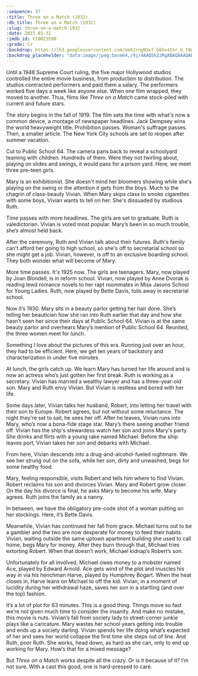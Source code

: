 ```yaml
---
:sequence: 37
:title: Three on a Match (1932)
:db_title: Three on a Match (1932)
:slug: three-on-a-match-1932
:date: 2015-03-31
:imdb_id: tt0023590
:grade: C+
:backdrop: https://lh3.googleusercontent.com/omXJrngN3x7_G6hv4Inr_G_t8eX5iD5SxukH1f7bIWTJCgNUg_TOYTmPp-tR66hkceVEf1H1HN2x=w1000-l75-rj
:backdrop_placeholder: "data:image/jpeg;base64,/9j/4AAQSkZJRgABAQAAAQABAAD/2wCEACgcHiMeGSgjISMtKygwPGRBPDc3PHtYXUlkkYCZlo+AjIqgtObDoKrarYqMyP/L2u71////m8H////6/+b9//gBKy0tMCkwajU1auyZgJns7Ozs7Ozs7Ozs7Ozs7Ozs7Ozs7Ozs7Ozs7Ozs7Ozs7Ozs7Ozs7Ozs7Ozs7Ozs7Ozs7P/AABEIAAsAFAMBIgACEQEDEQH/xAAWAAEBAQAAAAAAAAAAAAAAAAAAAwL/xAAfEAEAAQQCAwEAAAAAAAAAAAABAgADEVESQSJhoSH/xAAUAQEAAAAAAAAAAAAAAAAAAAAA/8QAFBEBAAAAAAAAAAAAAAAAAAAAAP/aAAwDAQACEQMRAD8AhemwjGIspSc4OvX2lpiEWL25NtZtg2xTLukgwtBO9yjceb+uu6VOU5cnyaUH/9k="
---
```

Until a 1948 Supreme Court ruling, the five major Hollywood studios controlled the entire movie business, from production to distribution. The studios contracted performers and paid them a salary. The performers worked five days a week like anyone else. When one film wrapped, they moved to another. Thus, films like _Three on a Match_ came stock-piled with current and future stars.

The story begins in the fall of 1919. The film sets the time with what's now a common device, a montage of newspaper headlines.  Jack Dempsey wins the world heavyweight title. Prohibition passes. Woman's suffrage passes. Then, a smaller article. The New York City schools are set to reopen after summer vacation.

Cut to Public School 64. The camera pans back to reveal a schoolyard teaming with children. Hundreds of them. Were they not twirling about, playing on slides and swings, it would pass for a prison yard. Here, we meet three pre-teen girls.

Mary is an exhibitionist. She doesn't mind her bloomers showing while she's playing on the swing or the attention it gets from the boys. Much to the chagrin of class-beauty Vivian. When Mary skips class to smoke cigarettes with some boys, Vivian wants to tell on her. She's dissuaded by studious Ruth.

Time passes with more headlines. The girls are set to graduate. Ruth is valedictorian. Vivian is voted most popular. Mary’s been in so much trouble, she’s almost held back.

After the ceremony, Ruth and Vivian talk about their futures. Ruth's family can't afford her going to high school, so she's off to secretarial school so she might get a job. Vivian, however, is off to an exclusive boarding school. They both wonder what will become of Mary.

More time passes. It's 1925 now. The girls are teenagers. Mary, now played by Joan Blondell, is in reform school. Vivian, now played by Anne Dvorak is reading lewd romance novels to her rapt roommates in Miss Jasons School for Young Ladies. Ruth, now played by Bette Davis, toils away in secretarial school.

Now it’s 1930. Mary sits in a beauty parlor getting her hair done. She’s telling her beautician how she ran into Ruth earlier that day and how she hasn’t seen her since their days at Public School 64. Vivian is at the same beauty parlor and overhears Mary’s mention of Public School 64. Reunited, the three women meet for lunch.

Something I love about the pictures of this era. Running just over an hour, they had to be efficient. Here, we get ten years of backstory and characterization in under five minutes.

At lunch, the girls catch up. We learn Mary has turned her life around and is now an actress who’s just gotten her first break. Ruth is working as a secretary. Vivian has married a wealthy lawyer and has a three-year-old son. Mary and Ruth envy Vivian. But Vivian is restless and bored with her life.

Some days later, Vivian talks her husband, Robert, into letting her travel with their son to Europe. Robert agrees, but not without some reluctance. The night they're set to sail, he sees her off. After he leaves, Vivian runs into Mary, who’s now a bona-fide stage star. Mary’s there seeing another friend off. Vivian has the ship's stewardess watch her son and joins Mary's party. She drinks and flirts with a young rake named Michael. Before the ship leaves port, Vivian takes her son and debarks with Michael.

From here, Vivian descends into a drug-and-alcohol-fueled nightmare. We see her strung out on the sofa, while her son, dirty and unwashed, begs for some healthy food.

Mary, feeling responsible, visits Robert and tells him where to find Vivian. Robert reclaims his son and divorces Vivian.  Mary and Robert grow closer. On the day his divorce is final, he asks Mary to become his wife. Mary agrees. Ruth joins the family as a nanny.

In between, we have the obligatory pre-code shot of a woman putting on her stockings. Here, it’s Bette Davis.

Meanwhile, Vivian has continued her fall from grace. Michael turns out to be a gambler and the two are now desperate for money to feed their habits. Vivian, waiting outside the same uptown apartment building she used to call home, begs Mary for money. After they burn through that, Michael tries extorting Robert. When that doesn’t work, Michael kidnap’s Robert’s son.

Unfortunately for all involved, Michael owes money to a mobster named Ace, played by Edward Arnold. Ace gets wind of the plot and muscles his way in via his henchman Harve, played by Humphrey Bogart. When the heat closes in, Harve leans on Michael to off the kid. Vivian, in a moment of lucidity during her withdrawal haze, saves her son in a startling (and over the top) fashion.

It’s a lot of plot for 63 minutes. This is a good thing. Things move so fast we’re not given much time to consider the insanity. And make no mistake, this movie is nuts. Vivian’s fall from society lady to street-corner junkie plays like a caricature. Mary wastes her school years getting into trouble and ends up a society darling. Vivian spends her life doing what’s expected of her and sees her world collapse the first time she steps out of line. And Ruth, poor Ruth. She works, head down, as hard as she can, only to end up working for Mary. How’s that for a mixed message?

But _Three on a Match_ works despite all the crazy. Or is it because of it? I’m not sure. With a cast this good, one is hard-pressed to care.
